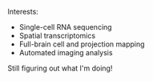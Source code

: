Interests:
- Single-cell RNA sequencing 
- Spatial transcriptomics 
- Full-brain cell and projection mapping
- Automated imaging analysis
    
Still figuring out what I'm doing!
